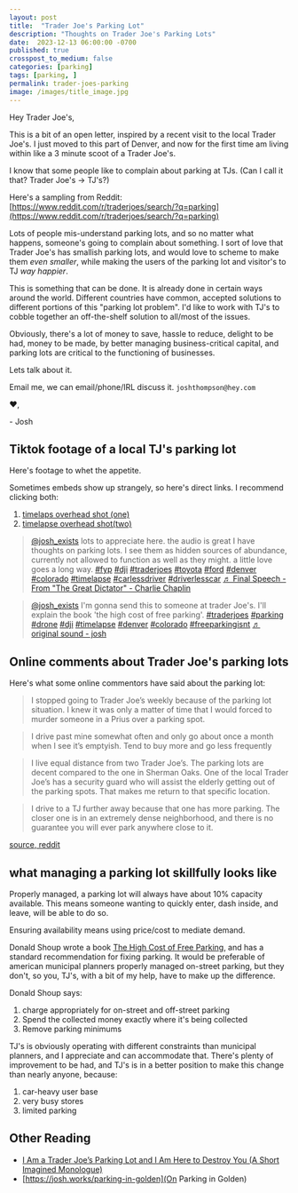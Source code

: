 ```yaml
---
layout: post
title:  "Trader Joe's Parking Lot"
description: "Thoughts on Trader Joe's Parking Lots"
date:  2023-12-13 06:00:00 -0700
published: true
crosspost_to_medium: false
categories: [parking]
tags: [parking, ]
permalink: trader-joes-parking
image: /images/title_image.jpg
---
```


Hey Trader Joe's,

This is a bit of an open letter, inspired by a recent visit to the local Trader Joe's. I just moved to this part of Denver, and now for the first time am living within like a 3 minute scoot of a Trader Joe's.


I know that some people like to complain about parking at TJs. (Can I call it that? Trader Joe's -> TJ's?)

Here's a sampling from Reddit: [https://www.reddit.com/r/traderjoes/search/?q=parking](https://www.reddit.com/r/traderjoes/search/?q=parking)

Lots of people mis-understand parking lots, and so no matter what happens, someone's going to complain about something. I sort of love that Trader Joe's has smallish parking lots, and would love to scheme to make them _even smaller_, while making the users of the parking lot and visitor's to TJ _way happier_. 

This is something that can be done. It is already done in certain ways around the world. Different countries have common, accepted solutions to different portions of this "parking lot problem". I'd like to work with TJ's to cobble together an off-the-shelf solution to all/most of the issues.

Obviously, there's a lot of money to save, hassle to reduce, delight to be had, money to be made, by better managing business-critical capital, and parking lots are critical to the functioning of businesses. 

Lets talk about it.

Email me, we can email/phone/IRL discuss it. `joshthompson@hey.com`

❤️, 

\- Josh

## Tiktok footage of a local TJ's parking lot

Here's footage to whet the appetite.

Sometimes embeds show up strangely, so here's direct links. I recommend clicking both:

1. [timelaps overhead shot (one)](https://www.tiktok.com/@josh_exists/video/7312191848838286638)
2. [timelapse overhead shot(two)](https://www.tiktok.com/@josh_exists/video/7312160766151593262)

<blockquote class="tiktok-embed" cite="https://www.tiktok.com/@josh_exists/video/7312191848838286638" data-video-id="7312191848838286638" style="max-width: 605px;min-width: 325px;" > <section> <a target="_blank" title="@josh_exists" href="https://www.tiktok.com/@josh_exists?refer=embed">@josh_exists</a> lots to appreciate here. the audio is great I have thoughts on parking lots. I see them as hidden sources of abundance, currently not allowed to function as well as they might. a little love goes a long way. <a title="fyp" target="_blank" href="https://www.tiktok.com/tag/fyp?refer=embed">#fyp</a> <a title="dji" target="_blank" href="https://www.tiktok.com/tag/dji?refer=embed">#dji</a> <a title="traderjoes" target="_blank" href="https://www.tiktok.com/tag/traderjoes?refer=embed">#traderjoes</a> <a title="toyota" target="_blank" href="https://www.tiktok.com/tag/toyota?refer=embed">#toyota</a> <a title="ford" target="_blank" href="https://www.tiktok.com/tag/ford?refer=embed">#ford</a> <a title="denver" target="_blank" href="https://www.tiktok.com/tag/denver?refer=embed">#denver</a> <a title="colorado" target="_blank" href="https://www.tiktok.com/tag/colorado?refer=embed">#colorado</a> <a title="timelapse" target="_blank" href="https://www.tiktok.com/tag/timelapse?refer=embed">#timelapse</a> <a title="carlessdriver" target="_blank" href="https://www.tiktok.com/tag/carlessdriver?refer=embed">#carlessdriver</a> <a title="driverlesscar" target="_blank" href="https://www.tiktok.com/tag/driverlesscar?refer=embed">#driverlesscar</a> <a target="_blank" title="♬ Final Speech - From &#34;The Great Dictator&#34; - Charlie Chaplin" href="https://www.tiktok.com/music/Final-Speech-From-The-Great-Dictator-6749243321119410177?refer=embed">♬ Final Speech - From &#34;The Great Dictator&#34; - Charlie Chaplin</a> </section> </blockquote> <script async src="https://www.tiktok.com/embed.js"></script>

<blockquote class="tiktok-embed" cite="https://www.tiktok.com/@josh_exists/video/7312160766151593262" data-video-id="7312160766151593262" style="max-width: 605px;min-width: 325px;" > <section> <a target="_blank" title="@josh_exists" href="https://www.tiktok.com/@josh_exists?refer=embed">@josh_exists</a> I&#39;m gonna send this to someone at trader Joe&#39;s. I&#39;ll explain the book &#39;the high cost of free parking&#39;. <a title="traderjoes" target="_blank" href="https://www.tiktok.com/tag/traderjoes?refer=embed">#traderjoes</a> <a title="parking" target="_blank" href="https://www.tiktok.com/tag/parking?refer=embed">#parking</a> <a title="drone" target="_blank" href="https://www.tiktok.com/tag/drone?refer=embed">#drone</a> <a title="dji" target="_blank" href="https://www.tiktok.com/tag/dji?refer=embed">#dji</a> <a title="timelapse" target="_blank" href="https://www.tiktok.com/tag/timelapse?refer=embed">#timelapse</a> <a title="denver" target="_blank" href="https://www.tiktok.com/tag/denver?refer=embed">#denver</a> <a title="colorado" target="_blank" href="https://www.tiktok.com/tag/colorado?refer=embed">#colorado</a> <a title="freeparkingisnt" target="_blank" href="https://www.tiktok.com/tag/freeparkingisnt?refer=embed">#freeparkingisnt</a> <a target="_blank" title="♬ original sound - josh" href="https://www.tiktok.com/music/original-sound-7312160889942084394?refer=embed">♬ original sound - josh</a> </section> </blockquote> 


## Online comments about Trader Joe's parking lots

Here's what some online commentors have said about the parking lot:

> I stopped going to Trader Joe’s weekly because of the parking lot situation. I knew it was only a matter of time that I would forced to murder someone in a Prius over a parking spot.

> I drive past mine somewhat often and only go about once a month when I see it’s emptyish. Tend to buy more and go less frequently

> I live equal distance from two Trader Joe’s. The parking lots are decent compared to the one in Sherman Oaks. One of the local Trader Joe’s has a security guard who will assist the elderly getting out of the parking spots. That makes me return to that specific location.

> I drive to a TJ further away because that one has more parking. The closer one is in an extremely dense neighborhood, and there is no guarantee you will ever park anywhere close to it.

[source, reddit](https://www.reddit.com/r/traderjoes/comments/1426yd3/trader_joes_explains_why_their_parking_lots_are/)

## what managing a parking lot skillfully looks like

Properly managed, a parking lot will always have about 10% capacity available. This means someone wanting to quickly enter, dash inside, and leave, will be able to do so. 

Ensuring availability means using price/cost to mediate demand.

Donald Shoup wrote a book [The High Cost of Free Parking](https://www.amazon.com/High-Cost-Parking-Updated-Edition/dp/193236496X/ref=as_li_ss_tl?ie=UTF8&qid=1332084228&sr=8-1&linkCode=ll1&tag=markeurban-20&linkId=65aeac5942c99b794876bb2d2dc32bb0), and has a standard recommendation for fixing parking. It would be preferable of american municipal planners properly managed on-street parking, but they don't, so you, TJ's, with a bit of my help, have to make up the difference. 

Donald Shoup says:

1. charge appropriately for on-street and off-street parking
2. Spend the collected money exactly where it's being collected
3. Remove parking minimums

TJ's is obviously operating with different constraints than municipal planners, and I appreciate and can accommodate that. There's plenty of improvement to be had, and TJ's is in a better position to make this change than nearly anyone, because:

1. car-heavy user base
2. very busy stores
3. limited parking


## Other Reading

- [I Am a Trader Joe’s Parking Lot and I Am Here to Destroy You (A Short Imagined Monologue)](https://www.mcsweeneys.net/articles/i-am-a-trader-joes-parking-lot-and-i-am-here-to-destroy-you)
- [https://josh.works/parking-in-golden](On Parking in Golden)